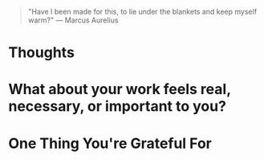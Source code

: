 
> \"Have I been made for this, to lie under the blankets and keep myself warm?\" — Marcus Aurelius

# Thoughts

# What about your work feels real, necessary, or important to you?

# One Thing You're Grateful For

